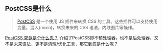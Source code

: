 ## PostCSS是什么

> [PostCSS](http://postcss.org/) 是一个使用 JS 插件来转换 CSS 的工具。这些插件可以支持使用变量，混入(mixin)，转换未来的 CSS 语法，内联图片等操作。



[PostCSS 究竟是个什么鬼？](https://happycoder.net/what-is-postcss/) 介绍了PostCSS即不预处理器，也不是后处理器，又不是未来语法，更不是清理/优化工具，那它到底是什么呢？
